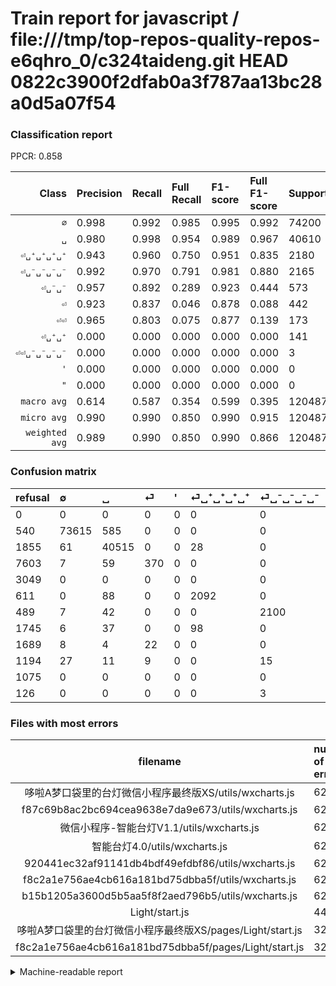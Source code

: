 # Train report for javascript / file:///tmp/top-repos-quality-repos-e6qhro_0/c324taideng.git HEAD 0822c3900f2dfab0a3f787aa13bc28a0d5a07f54

### Classification report

PPCR: 0.858

| Class | Precision | Recall | Full Recall | F1-score | Full F1-score | Support | Full Support | PPCR |
|------:|:----------|:-------|:------------|:---------|:---------|:--------|:-------------|:-----|
| `∅` | 0.998| 0.992| 0.985| 0.995| 0.992| 74200| 74740| 0.993 |
| `␣` | 0.980| 0.998| 0.954| 0.989| 0.967| 40610| 42465| 0.956 |
| `⏎␣⁺␣⁺␣⁺␣⁺` | 0.943| 0.960| 0.750| 0.951| 0.835| 2180| 2791| 0.781 |
| `⏎␣⁻␣⁻␣⁻␣⁻` | 0.992| 0.970| 0.791| 0.981| 0.880| 2165| 2654| 0.816 |
| `⏎␣⁻␣⁻` | 0.957| 0.892| 0.289| 0.923| 0.444| 573| 1767| 0.324 |
| `⏎` | 0.923| 0.837| 0.046| 0.878| 0.088| 442| 8045| 0.055 |
| `⏎⏎` | 0.965| 0.803| 0.075| 0.877| 0.139| 173| 1862| 0.093 |
| `⏎␣⁺␣⁺` | 0.000| 0.000| 0.000| 0.000| 0.000| 141| 1886| 0.075 |
| `⏎⏎␣⁻␣⁻␣⁻␣⁻` | 0.000| 0.000| 0.000| 0.000| 0.000| 3| 129| 0.023 |
| `'` | 0.000| 0.000| 0.000| 0.000| 0.000| 0| 3049| 0.000 |
| `"` | 0.000| 0.000| 0.000| 0.000| 0.000| 0| 1075| 0.000 |
| `macro avg` | 0.614| 0.587| 0.354| 0.599| 0.395| 120487| 140463| 0.858 |
| `micro avg` | 0.990| 0.990| 0.850| 0.990| 0.915| 120487| 140463| 0.858 |
| `weighted avg` | 0.989| 0.990| 0.850| 0.990| 0.866| 120487| 140463| 0.858 |

### Confusion matrix

|refusal|  ∅| ␣| ⏎| '| ⏎␣⁺␣⁺␣⁺␣⁺| ⏎␣⁻␣⁻␣⁻␣⁻| ⏎␣⁺␣⁺| ⏎⏎| ⏎␣⁻␣⁻| "| ⏎⏎␣⁻␣⁻␣⁻␣⁻| 
|:---|:---|:---|:---|:---|:---|:---|:---|:---|:---|:---|:---|
|0 |0 |0 |0 |0 |0 |0 |0 |0 |0 |0 |0 |
|540 |73615 |585 |0 |0 |0 |0 |0 |0 |0 |0 |0 |
|1855 |61 |40515 |0 |0 |28 |0 |0 |0 |6 |0 |0 |
|7603 |7 |59 |370 |0 |0 |0 |0 |5 |1 |0 |0 |
|3049 |0 |0 |0 |0 |0 |0 |0 |0 |0 |0 |0 |
|611 |0 |88 |0 |0 |2092 |0 |0 |0 |0 |0 |0 |
|489 |7 |42 |0 |0 |0 |2100 |0 |0 |16 |0 |0 |
|1745 |6 |37 |0 |0 |98 |0 |0 |0 |0 |0 |0 |
|1689 |8 |4 |22 |0 |0 |0 |0 |139 |0 |0 |0 |
|1194 |27 |11 |9 |0 |0 |15 |0 |0 |511 |0 |0 |
|1075 |0 |0 |0 |0 |0 |0 |0 |0 |0 |0 |0 |
|126 |0 |0 |0 |0 |0 |3 |0 |0 |0 |0 |0 |

### Files with most errors

| filename | number of errors|
|:----:|:-----|
| 哆啦A梦口袋里的台灯微信小程序最终版XS/utils/wxcharts.js | 62 |
| f87c69b8ac2bc694cea9638e7da9e673/utils/wxcharts.js | 62 |
| 微信小程序-智能台灯V1.1/utils/wxcharts.js | 62 |
| 智能台灯4.0/utils/wxcharts.js | 62 |
| 920441ec32af91141db4bdf49efdbf86/utils/wxcharts.js | 62 |
| f8c2a1e756ae4cb616a181bd75dbba5f/utils/wxcharts.js | 62 |
| b15b1205a3600d5b5aa5f8f2aed796b5/utils/wxcharts.js | 62 |
| Light/start.js | 44 |
| 哆啦A梦口袋里的台灯微信小程序最终版XS/pages/Light/start.js | 32 |
| f8c2a1e756ae4cb616a181bd75dbba5f/pages/Light/start.js | 32 |

<details>
    <summary>Machine-readable report</summary>
```json
{
  "cl_report": {"\"": {"f1-score": 0.0, "precision": 0.0, "recall": 0.0, "support": 0}, "\u0027": {"f1-score": 0.0, "precision": 0.0, "recall": 0.0, "support": 0}, "macro avg": {"f1-score": 0.5994536624482234, "precision": 0.6143672648426644, "recall": 0.586523304338185, "support": 120487}, "micro avg": {"f1-score": 0.9904969000805066, "precision": 0.9904969000805066, "recall": 0.9904969000805066, "support": 120487}, "weighted avg": {"f1-score": 0.9898800665539713, "precision": 0.9893828429744368, "recall": 0.9904969000805066, "support": 120487}, "\u2205": {"f1-score": 0.9952613042567143, "precision": 0.9984267133227543, "recall": 0.9921159029649596, "support": 74200}, "\u23ce": {"f1-score": 0.8778173190984578, "precision": 0.9226932668329177, "recall": 0.8371040723981901, "support": 442}, "\u23ce\u23ce": {"f1-score": 0.8769716088328076, "precision": 0.9652777777777778, "recall": 0.8034682080924855, "support": 173}, "\u23ce\u23ce\u2423\u207b\u2423\u207b\u2423\u207b\u2423\u207b": {"f1-score": 0.0, "precision": 0.0, "recall": 0.0, "support": 3}, "\u23ce\u2423\u207a\u2423\u207a": {"f1-score": 0.0, "precision": 0.0, "recall": 0.0, "support": 141}, "\u23ce\u2423\u207a\u2423\u207a\u2423\u207a\u2423\u207a": {"f1-score": 0.9513415188722146, "precision": 0.9431920649233544, "recall": 0.9596330275229358, "support": 2180}, "\u23ce\u2423\u207b\u2423\u207b": {"f1-score": 0.923215898825655, "precision": 0.9569288389513109, "recall": 0.8917975567190227, "support": 573}, "\u23ce\u2423\u207b\u2423\u207b\u2423\u207b\u2423\u207b": {"f1-score": 0.9806210600046695, "precision": 0.9915014164305949, "recall": 0.9699769053117783, "support": 2165}, "\u2423": {"f1-score": 0.9887615770399385, "precision": 0.9800198350305992, "recall": 0.9976606747106624, "support": 40610}},
  "cl_report_full": {"\"": {"f1-score": 0.0, "precision": 0.0, "recall": 0.0, "support": 1075}, "\u0027": {"f1-score": 0.0, "precision": 0.0, "recall": 0.0, "support": 3049}, "macro avg": {"f1-score": 0.3949365753855588, "precision": 0.6143672648426644, "recall": 0.3536064718044693, "support": 140463}, "micro avg": {"f1-score": 0.9146733090630388, "precision": 0.9904969000805066, "recall": 0.8496329994375743, "support": 140463}, "weighted avg": {"f1-score": 0.8656271559321616, "precision": 0.94269776719168, "recall": 0.8496329994375743, "support": 140463}, "\u2205": {"f1-score": 0.9916414653366651, "precision": 0.9984267133227543, "recall": 0.984947819106235, "support": 74740}, "\u23ce": {"f1-score": 0.08761543926118873, "precision": 0.9226932668329177, "recall": 0.04599129894344313, "support": 8045}, "\u23ce\u23ce": {"f1-score": 0.13858424725822532, "precision": 0.9652777777777778, "recall": 0.07465091299677766, "support": 1862}, "\u23ce\u23ce\u2423\u207b\u2423\u207b\u2423\u207b\u2423\u207b": {"f1-score": 0.0, "precision": 0.0, "recall": 0.0, "support": 129}, "\u23ce\u2423\u207a\u2423\u207a": {"f1-score": 0.0, "precision": 0.0, "recall": 0.0, "support": 1886}, "\u23ce\u2423\u207a\u2423\u207a\u2423\u207a\u2423\u207a": {"f1-score": 0.835296466360551, "precision": 0.9431920649233544, "recall": 0.7495521318523827, "support": 2791}, "\u23ce\u2423\u207b\u2423\u207b": {"f1-score": 0.4441547153411561, "precision": 0.9569288389513109, "recall": 0.28919071873231467, "support": 1767}, "\u23ce\u2423\u207b\u2423\u207b\u2423\u207b\u2423\u207b": {"f1-score": 0.8801341156747695, "precision": 0.9915014164305949, "recall": 0.7912584777694047, "support": 2654}, "\u2423": {"f1-score": 0.9668758800085913, "precision": 0.9800198350305992, "recall": 0.9540798304486048, "support": 42465}},
  "ppcr": 0.8577846123178345
}
```
</details>
